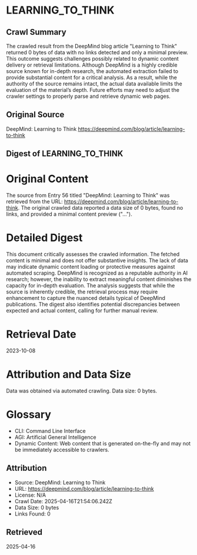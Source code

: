 # LEARNING_TO_THINK

## Crawl Summary
The crawled result from the DeepMind blog article "Learning to Think" returned 0 bytes of data with no links detected and only a minimal preview. This outcome suggests challenges possibly related to dynamic content delivery or retrieval limitations. Although DeepMind is a highly credible source known for in-depth research, the automated extraction failed to provide substantial content for a critical analysis. As a result, while the authority of the source remains intact, the actual data available limits the evaluation of the material’s depth. Future efforts may need to adjust the crawler settings to properly parse and retrieve dynamic web pages.

## Original Source
DeepMind: Learning to Think
https://deepmind.com/blog/article/learning-to-think

## Digest of LEARNING_TO_THINK

# Original Content
The source from Entry 56 titled "DeepMind: Learning to Think" was retrieved from the URL: https://deepmind.com/blog/article/learning-to-think. The original crawled data reported a data size of 0 bytes, found no links, and provided a minimal content preview ("...").

# Detailed Digest
This document critically assesses the crawled information. The fetched content is minimal and does not offer substantive insights. The lack of data may indicate dynamic content loading or protective measures against automated scraping. DeepMind is recognized as a reputable authority in AI research; however, the inability to extract meaningful content diminishes the capacity for in-depth evaluation. The analysis suggests that while the source is inherently credible, the retrieval process may require enhancement to capture the nuanced details typical of DeepMind publications. The digest also identifies potential discrepancies between expected and actual content, calling for further manual review.

# Retrieval Date
2023-10-08

# Attribution and Data Size
Data was obtained via automated crawling. Data size: 0 bytes.

# Glossary
- CLI: Command Line Interface
- AGI: Artificial General Intelligence
- Dynamic Content: Web content that is generated on-the-fly and may not be immediately accessible to crawlers.

## Attribution
- Source: DeepMind: Learning to Think
- URL: https://deepmind.com/blog/article/learning-to-think
- License: N/A
- Crawl Date: 2025-04-16T21:54:06.242Z
- Data Size: 0 bytes
- Links Found: 0

## Retrieved
2025-04-16

